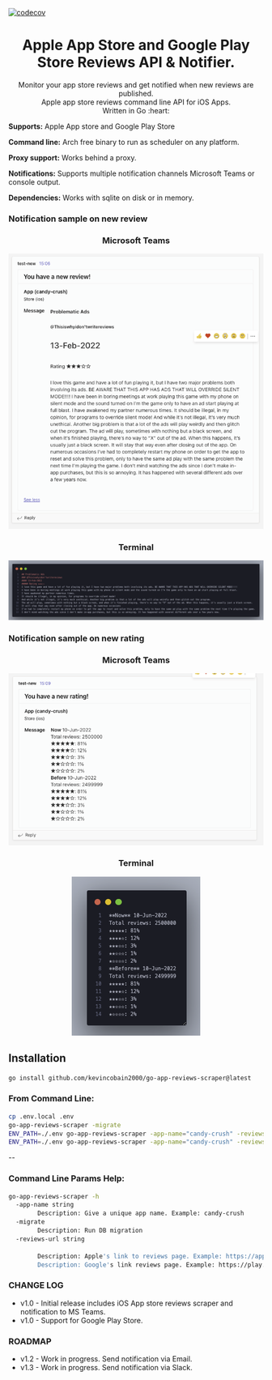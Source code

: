 [![codecov](https://codecov.io/gh/kevincobain2000/go-app-reviews-scraper/branch/master/graph/badge.svg)](https://codecov.io/gh/kevincobain2000/go-app-reviews-scraper)


<h1 align="center">Apple App Store and Google Play Store Reviews API & Notifier.</h1>

<p align="center">
  Monitor your app store reviews and get notified when new reviews are published.
  <br>
  Apple app store reviews command line API for iOS Apps.
  <br>
  Written in Go :heart:

</p>

**Supports:** Apple App store and Google Play Store

**Command line:** Arch free binary to run as scheduler on any platform.

**Proxy support:** Works behind a proxy.

**Notifications:** Supports multiple notification channels Microsoft Teams or console output.

**Dependencies:** Works with sqlite on disk or in memory.

### Notification sample on new review


<h3 align="center">
    Microsoft Teams
</h3>

<p align="center">
  <img src="screenshot1.png" alt="teams">
</p>

<h3 align="center">
   Terminal
</h3>

<p align="center">
  <img src="screenshot2.png" alt="teams">
</p>

### Notification sample on new rating

<h3 align="center">
    Microsoft Teams
</h3>

<p align="center">
  <img src="screenshot3.png" alt="teams">
</p>

<h3 align="center">
   Terminal
</h3>

<p align="center">
  <img src="screenshot4.png" alt="teams">
</p>



## Installation

```sh
go install github.com/kevincobain2000/go-app-reviews-scraper@latest
```

### From Command Line:

```sh
cp .env.local .env
go-app-reviews-scraper -migrate
ENV_PATH=./.env go-app-reviews-scraper -app-name="candy-crush" -reviews-url="https://apps.apple.com/us/app/candy-crush-saga/id553834731?see-all=reviews"
ENV_PATH=./.env go-app-reviews-scraper -app-name="candy-crush" -reviews-url="https://play.google.com/store/apps/details?id=com.king.candycrushsaga&hl=en&gl=US"
```

--

### Command Line Params Help:

```sh
go-app-reviews-scraper -h
  -app-name string
    	Description: Give a unique app name. Example: candy-crush
  -migrate
    	Description: Run DB migration
  -reviews-url string

    	Description: Apple's link to reviews page. Example: https://apps.apple.com/us/app/candy-crush-saga/id553834731?see-all=reviews
    	Description: Google's link reviews page. Example: https://play.google.com/store/apps/details?id=com.king.candycrushsaga&hl=en&gl=US
```

### CHANGE LOG

- v1.0 - Initial release includes iOS App store reviews scraper and notification to MS Teams.
- v1.0 - Support for Google Play Store.

### ROADMAP

- v1.2 - Work in progress. Send notification via Email.
- v1.3 - Work in progress. Send notification via Slack.
